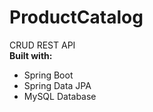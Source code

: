# ProductCatalog
CRUD REST API<br>
<b>Built with:</b>
<ul>
  <li>Spring Boot</li>
  <li>Spring Data JPA</li>
  <li>MySQL Database</li>
</ul>
